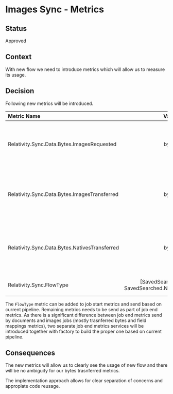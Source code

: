 # Images Sync - Metrics

## Status

Approved

## Context

With new flow we need to introduce metrics which will allow us to measure its usage.

## Decision

Following new metrics will be introduced.

| Metric Name                                   | Value                                                    | Description                                                                 |
|:----------------------------------------------|:--------------------------------------------------------:|:----------------------------------------------------------------------------|
| Relativity.Sync.Data.Bytes.ImagesRequested    | bytes                                                    | The total number of bytes of images files that were requested to transfer.  |
| Relativity.Sync.Data.Bytes.ImagesTransferred  | bytes                                                    | The total number of bytes that were successfully transferred, ONLY Images.  |
| Relativity.Sync.Data.Bytes.NativesTransferred | bytes                                                    | The total number of bytes that were successfully transferred, ONLY Natives. |
| Relativity.Sync.FlowType                      | [SavedSearched.Images; SavedSearched.NativesAndMetadata] | The type of Sync job flow.|

The `FlowType` metric can be added to job start metrics and send based on current pipeline. Remaining metrics needs to be send as part of job end metrics. As there is a significant difference between job end metrics send by documents and images jobs (mostly trasnferred bytes and field mappings metrics), two separate job end metrics services will be introduced together with factory to build the proper one based on current pipeline.

## Consequences

The new metrics will allow us to clearly see the usage of new flow and there will be no ambiguity for our bytes trasnferred metrics.

The implementation approach allows for clear separation of concerns and appropiate code reusage.
